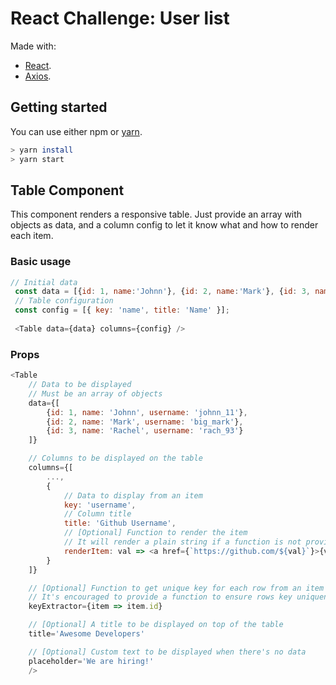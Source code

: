 # React Challenge: User list

Made with:
* [React](https://reactjs.org).
* [Axios](https://github.com/axios/axios).

## Getting started

You can use either npm or [yarn](https://yarnpkg.com/).

```sh
> yarn install
> yarn start
```

## Table Component

This component renders a responsive table. Just provide an array with objects as data, and a column config to let it know what and how to render each item.
### Basic usage

```js
// Initial data
 const data = [{id: 1, name:'Johnn'}, {id: 2, name:'Mark'}, {id: 3, name:'Rachel'}];
 // Table configuration
 const config = [{ key: 'name', title: 'Name' }];
 
 <Table data={data} columns={config} />
 ```

### Props

```js
<Table
    // Data to be displayed
    // Must be an array of objects 
    data={[
        {id: 1, name: 'Johnn', username: 'johnn_11'}, 
        {id: 2, name: 'Mark', username: 'big_mark'}, 
        {id: 3, name: 'Rachel', username: 'rach_93'}
    ]}

    // Columns to be displayed on the table
    columns={[
        ...,
        {
            // Data to display from an item
            key: 'username',
            // Column title
            title: 'Github Username',
            // [Optional] Function to render the item  
            // It will render a plain string if a function is not provided
            renderItem: val => <a href={`https://github.com/${val}`}>{val}</a>,
        }
    ]}

    // [Optional] Function to get unique key for each row from an item
    // It's encouraged to provide a function to ensure rows key uniqueness
    keyExtractor={item => item.id}

    // [Optional] A title to be displayed on top of the table
    title='Awesome Developers'

    // [Optional] Custom text to be displayed when there's no data
    placeholder='We are hiring!'
    />
```